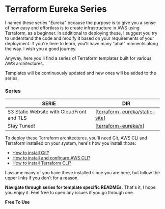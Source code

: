 # Terraform Eureka Series

I named these series "Eureka" because the purpose is to give you a sense of how easy and effortless is to create infrastructure in AWS using Terraform, as a beginner. In additional to deploying these, I suggest you try to understand the code and modify it based on your requirements of your deployment. If you're here to learn, you'll have many "aha!" moments along the way. I wish you a good journey.

Anyway, here you'll find a series of Terraform templates built for various AWS architectures.

Templates will be continuously updated and new ones will be added to the series.

### Series

| SERIE | DIR |
| ------ | ------ |
| S3 Static Website with CloudFront and TLS | [[terraform-eureka/static-site](https://github.com/izaimo/terraform-eureka/tree/main/static-site)] |
| Stay Tuned! | [[terraform-eureka/x](https://github.com/izaimo/terraform-eureka/tree/main/x)] |

To deploy these Terraform architectures, you'll need Git, AWS CLI and Terraform installed on your system, here's how you install those:

- [How to install Git?](https://github.com/git-guides/install-git)
- [How to install and configure AWS CLI?](https://docs.aws.amazon.com/cli/latest/userguide/cli-chap-install.html)
- [How to install Terraform CLI?](https://learn.hashicorp.com/tutorials/terraform/install-cli)

I assume many of you have these installed since you are here, but follow the upper links if you don't for a reason.

**Navigate through series for template specific READMEs.** That's it, I hope you enjoy it. Feel free to open any issues if you go through one.

**Free To Use**